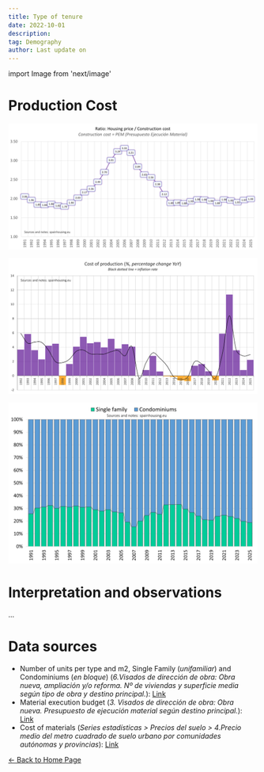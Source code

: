 ```yaml
---
title: Type of tenure
date: 2022-10-01
description:
tag: Demography
author: Last update on
---
```


import Image from 'next/image'

# Production Cost

[![Coste de construcción](/images/costratio.png)](/images/costratio.png)

[![Coste de materiales](/images/costchange.png)](/images/costchange.png)

[![Tipo de vivienda](/images/typehouse.png)](/images/typehouse.png)

# Interpretation and observations

...

# Data sources

- Number of units per type and m2, Single Family (_unifamiliar_) and Condominiums (_en bloque_) (_6.Visados de dirección de obra: Obra nueva, ampliación y/o reforma. Nº de viviendas y superficie media según tipo de obra y destino principal._): [Link](https://www.fomento.gob.es/BE/?nivel=2&orden=09000000)
- Material execution budget (_3. Visados de dirección de obra: Obra nueva. Presupuesto de ejecución material según destino principal._): [Link](https://www.fomento.gob.es/BE/?nivel=2&orden=09000000)
- Cost of materials (_Series estadísticas > Precios del suelo > 4.Precio medio del metro cuadrado de suelo urbano por comunidades autónomas y provincias_): [Link](https://www.mitma.gob.es/el-ministerio/informacion-estadistica/vivienda-y-actuaciones-urbanas/estadisticas/suelo/estadisticas-de-precios-de-suelo-urbano)

<div class="meta-line"><a class="meta-back" href="/">← Back to Home Page</a></div>
